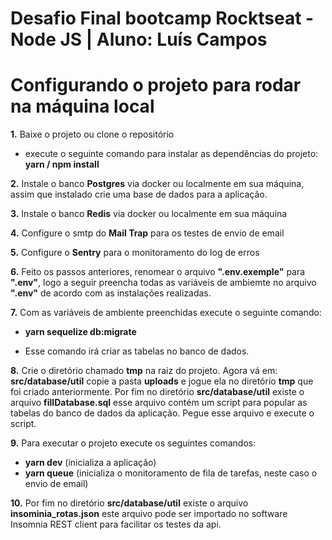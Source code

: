 # Desafio Final bootcamp Rocktseat - Node JS | Aluno: Luís Campos

# Configurando o projeto para rodar na máquina local

<b>1.</b> Baixe o projeto ou clone o repositório

- execute o seguinte comando para instalar as dependências do projeto:
  <b>yarn / npm install</b>

<b>2.</b> Instale o banco <b>Postgres</b> via docker ou localmente em sua máquina, assim que instalado crie uma base de dados para a aplicação.

<b>3.</b> Instale o banco <b>Redis</b> via docker ou localmente em sua máquina

<b>4.</b> Configure o smtp do <b>Mail Trap</b> para os testes de envio de email

<b>5.</b> Configure o <b>Sentry</b> para o monitoramento do log de erros

<b>6.</b> Feito os passos anteriores, renomear o arquivo <b>".env.exemple"</b> para <b>".env"</b>, logo a seguir preencha todas as variáveis de ambiemte no arquivo <b>".env"</b> de acordo com as instalações realizadas.

<b>7.</b> Com as variáveis de ambiente preenchidas execute o seguinte comando:

- <b>yarn sequelize db:migrate</b>

- Esse comando irá criar as tabelas no banco de dados.

<b>8.</b> Crie o diretório chamado <b>tmp</b> na raiz do projeto. Agora vá em: <b>src/database/util</b> copie a pasta <b>uploads</b> e jogue ela no diretório <b>tmp</b> que foi criado anteriormente. Por fim no diretório <b>src/database/util</b> existe o arquivo <b>fillDatabase.sql</b> esse arquivo contém um script para popular as tabelas do banco de dados da aplicação. Pegue esse arquivo e execute o script.

<b>9.</b> Para executar o projeto execute os seguintes comandos:

- <b>yarn dev</b> (inicializa a aplicação)
- <b>yarn queue</b> (inicializa o monitoramento de fila de tarefas, neste caso o envio de email)

<b>10.</b> Por fim no diretório <b>src/database/util</b> existe o arquivo <b>insominia_rotas.json</b> este arquivo pode ser importado no software Insomnia REST client para facilitar os testes da api.
